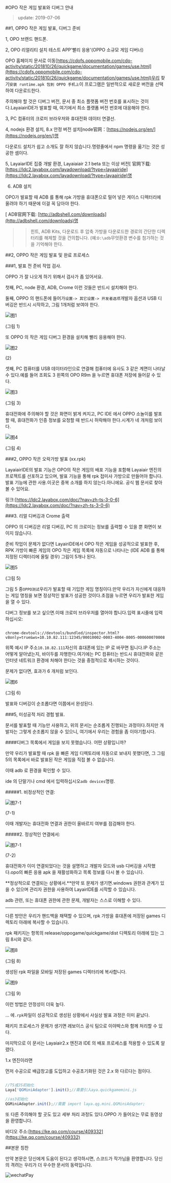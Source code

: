 #OPO 작은 게임 발표와 디버그 안내

> update: 2019-07-06
>>

##1, OPPO 작은 게임 발표, 디버그 준비

1, OPO 브랜드 핸드폰.

2, OPO 리얼리티 설치 테스트 APP'빨리 응용'(OPPO 소규모 게임 디버너)

OPO 홈페이지 문서로 이동[https://cdofs.oppomobile.com/cdo-activity/static/201810/26/quickgame/documentation/games/use.html](https://cdofs.oppomobile.com/cdo-activity/static/201810/26/quickgame/documentation/games/use.html)우리 찾기`安装 runtime.apk 包到 OPPO 手机上`이 프로그램은 일반적으로 새로운 버전을 선택하여 다운로드한다.

주의해야 할 것은 디버그 버전, 문서 중 최소 플랫폼 버전 번호를 표시하는 것이다.LayaiairiDE가 발표할 때, 여기에서 최소 플랫폼 버전 번호에 대응해야 한다.

3, PC 컴퓨터의 크로미 브라우저와 휴대전화 데이터 연결선.

4, nodejs 환경 설치, 8.x 안정 버전 설치[node官网：[https://nodejs.org/en/](https://nodejs.org/en/)명

다운로드 설치가 쉽고 소개도 잘 하지 않습니다.명령줄에서 npm 명령을 옮기는 것은 성공한 셈이다.

5, LayaiarIDE 집중 개발 환경, Layaiaiair 2.1 beta 또는 이상 버전[ 官网下载: [https://ldc2.layabox.com/layadownload/?type=layaairide](https://ldc2.layabox.com/layadownload/?type=layaairide)명

6. ADB 설치

OPO가 발표할 때 ADB 를 통해 rpk 가방을 휴대폰으로 밀어 넣은 게이스 디렉터리에 올려야 하기 때문에 이걸 꼭 담아야 한다.


 [ ADB官网下载:  [http://adbshell.com/downloads](http://adbshell.com/downloads)명

>> 힌트, ADB Kits, 다운로드 후 압축 가방을 다운로드한 경로의 간단한 디렉터리를 해제할 것을 건의합니다. (예:`D:\adb`무엇환경 변수를 첨가하는 것을 기억해야 한다.
>>

##2, OPPO 작은 게임 발표 및 완료 프로세스

###1, 발표 전 준비 작업 검사.

OPPO 가 잘 나오게 하기 위해서 검사가 좀 있어서요.

첫째, PC, node 환경, ADB, Crome 이런 것들은 반드시 설치해야 한다.

둘째, OPPO 의 핸드폰에 들어가`设置-> 其它设置-> 开发者选项`개발자 옵션과 USB 디버깅은 반드시 시작하고, 그림 1개처럼 보여야 한다.

![图1](img/1.png) 


(그림 1)

또 OPPO 의 작은 게임 디버그 환경을 설치해 빨리 응용해야 한다.

![图2](img/2.png) 


(2)

셋째, PC 컴퓨터를 USB 데이터라인으로 연결해 컴퓨터에 유사도 3 같은 계면이 나타날 수 있다.예를 들어 조회도 3 왼쪽의 OPO R9m 을 누르면 휴대폰 저장에 들어갈 수 있다.

![图3](img/3.png) 


(그림 3)

휴대전화에 주의해야 할 것은 화면이 밝게 켜지고, PC IDE 에서 OPPO 소놀이를 발포할 때, 휴대전화가 인증 정보를 요청할 때 반드시 허락해야 한다.시계가 네 개처럼 보이다.

![图4](img/4.png) 


(그림 4)

###2, OPPO 작은 오락가방 발표 (xx.rpk)

LayaiairIDE의 발표 기능은 OPO의 작은 게임의 배포 기능을 포함해 Layaiair 엔진의 프로젝트를 선포하고 있으며, 발표 기능을 통해 rpk 접미사 가방으로 만들어야 합니다.발표 기능에 관한 사용.이곳은 중복 소개를 하지 않는다.아니에요. 공식 웹 문서로 찾아볼 수 있어요.

링크:[https://ldc2.layabox.com/doc/?nav=zh-ts-3-0-6](https://ldc2.layabox.com/doc/?nav=zh-ts-3-0-6)

###3. 리얼 디버깅과 Crome 출력

OPPO 의 디버깅은 리얼 디버깅, PC 의 크로미는 정보를 출력할 수 있을 뿐 화면이 보이지 않습니다.

준비 작업이 문제가 없다면 LayairiDE에서 OPO 작은 게임을 성공적으로 발표한 후, RPK 가방이 빠른 게임의 OPO 작은 게임 목록에 자동으로 나타나는 (IDE ADB 를 통해 지정된 디렉터리에 올릴 경우) 그림이 5개나 된다.

![图5](img/5.png) 


(그림 5)

그림 5 중`OPPO测试`우리가 발표할 때 기입한 게임 명칭이다.만약 우리가 자신에게 대응하는 게임 명칭을 보면 정상적인 발표가 성공한 것이다.초점을 누르면 우리가 발표한 게임을 열 수 있다.

디버그 정보를 보고 싶으면.이때 크로미 브라우저를 열어야 합니다.입력 표시줄에 입력하십시오:


```

chrome-devtools://devtools/bundled/inspector.html?v8only=true&ws=10.10.82.111:12345/00010002-0003-4004-8005-000600070008
```


위쪽 예시 IP 주소`10.10.82.111`자신의 휴대폰에 있는 IP 로 바꾸면 됩니다.IP 주소는 어떻게 알아냈는지, 바이두를 자행한다.여기에는 PC 컴퓨터는 반드시 휴대전화와 같은 인터넷 네트워크 환경에 처해야 한다는 것을 중점적으로 제시하는 것이다.

문제가 없다면, 효과가 6 개처럼 보인다.

![图6](img/6.png) 


(그림 6)

발표와 디버깅이 순조롭다면 이쯤에서 완성된다.

###5, 미성공적 처리 경험 발표.

문서를 발표할 때 기능만 사용하고, 위의 문서는 순조롭게 진행되는 과정이다.하지만 개발자는 그렇게 순조롭지 않을 수 있으니, 여기에서 우리는 경험을 좀 이야기합시다.

####디버그 목록에서 게임을 보지 못했습니다. 어떤 상황입니까?

만약 우리가 발표할 때 rpk 을 빠른 게임 디렉토리에 자동으로 보내지 못했다면, 그 그림 5의 목록에서 바로 발표된 작은 게임을 직접 볼 수 없습니다.

이때 adb 로 환경을 확인할 수 있다.

ide 의 단말기나 cmd 에서 입력하십시오`adb devices`명령.

#####1. 비정상적인 연결:

![图7-1](img/7-1.png)  


(7-1)

이때 개발자는 휴대전화 연결과 권한이 올바르지 여부를 점검해야 한다.

#####2. 정상적인 연결에서:

![图7-1](img/7-2.png)  


(7-2)

휴대전화가 이미 연결되었다는 것을 설명하고 개발자 모드와 usb 디버깅을 시작했다.opo의 빠른 응용 apk 을 재활성화하고 목록 정보를 다시 볼 수 있습니다.

**정상적으로 연결되는 상황에서.**만약 또 문제가 생기면.windows 권한과 관계가 있을 수 있으며 관리자 권한을 사용하여 LayairIDE를 시작할 수 있습니다.

adb 관련, 또는 휴대폰 권한에 관한 문제, 개발자는 스스로 이해할 수 있다.

--------

다른 방안은 우리가 핸드백을 채택할 수 있으며, rpk 가방을 휴대폰에 저장된 games 디렉토리 아래에 복사할 수 있습니다.

rpk 패키지는 항목의 release/oppogame/quickgame/dist 디렉토리 아래에 있는 그림 8시와 같다.

![图8](img/8.png)  


(그림 8)

생성된 rpk 파일을 모바일 저장된 games 디렉터리에 복사합니다.

![图9](img/9.png)  


(그림 9)

이런 방법은 안정성이 더욱 높다.

… 에`.rpk`파일이 성공적으로 생성된 상황에서 사실상 발표 과정은 이미 끝났다.

패키지 프로세스가 문제가 생기면 레보이스 공식 팀으로 이야박스와 함께 처리할 수 있다.

마지막으로 이 문서는 Layaiair2.x 엔진과 IDE 의 배포 프로세스를 적용할 수 있도록 알렸다.

1.x 엔진이라면

먼저 수공으로 배급창고를 도입하고 수공초기화된 것은 2.x 와 다르다는 점이다.


```typescript

//TS或JS初始化
Laya['QGMiniAdapter'].init();//需要引入aya.quickgamemini.js

//as3初始化
QGMiniAdapter.init();//需要 import laya.qg.mini.QGMiniAdapter;
```


또 다른 주의해야 할 곳도 있고 세부 처리 과정도 있다.OPPO 가 들어오는 무료 동영상을 환영합니다.

비디오 주소:[https://ke.qq.com/course/409332](https://ke.qq.com/course/409332)

##본문 칭찬

만약 본문은 당신에게 도움이 된다고 생각하시면, 스코드가 작가님을 환영합니다. 당신의 격려는 우리가 더 우수한 문서의 동력입니다.

![wechatPay](../../../wechatPay.jpg)

